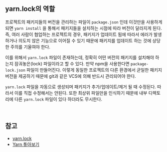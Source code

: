 ## yarn.lock의 역할

프로젝트의 패키지들의 버전을 관리하는 파일이 `package.json` 인데 이것만을 사용하게 되면 `yarn install` 을 통해서 패키지들을 설치하는 시점에 따라 버전이 달라지게 된다. 즉, 여러 사람이 협업하는 프로젝트의 경우, 패키지가 업데이트 됨에 따라서 에러가 발생하거나 의도치 않은 기능으로 이어질 수 있기 때문에 패키지를 업데이트 하는 것에 상당한 주의를 기울여야 한다.

이를 위해서 `yarn.lock` 파일이 존재하는데, 정확히 어떤 버전의 패키지를 설치해야 하는지 잠궈놓은(lock) 파일이라고 할 수 있다. 만약 npm을 사용한다면 `package-lock.json` 파일이 만들어진다. 이렇게 동일한 프로젝트의 다른 환경에서 균일한 패키지 버전을 제공하기 때문에 git과 같은 VCS에 의해 반드시 관리되어야 한다.

`yarn.lock` 파일을 자동으로 생성되며 패키지가 추가/업데이트/제거 될 때 수정된다. 따라서 이를 직접 수정해서는 안된다. 또한 최상위 파일만을 인식하기 때문에 내부 디렉토리에 다른 `yarn.lock` 파일이 있다 하더라도 무시한다.

<br>

## 참고

* [yarn.lock](https://classic.yarnpkg.com/en/docs/yarn-lock/)
* [Yarn 톺아보기](https://www.holaxprogramming.com/2017/12/21/node-yarn-tutorials/)